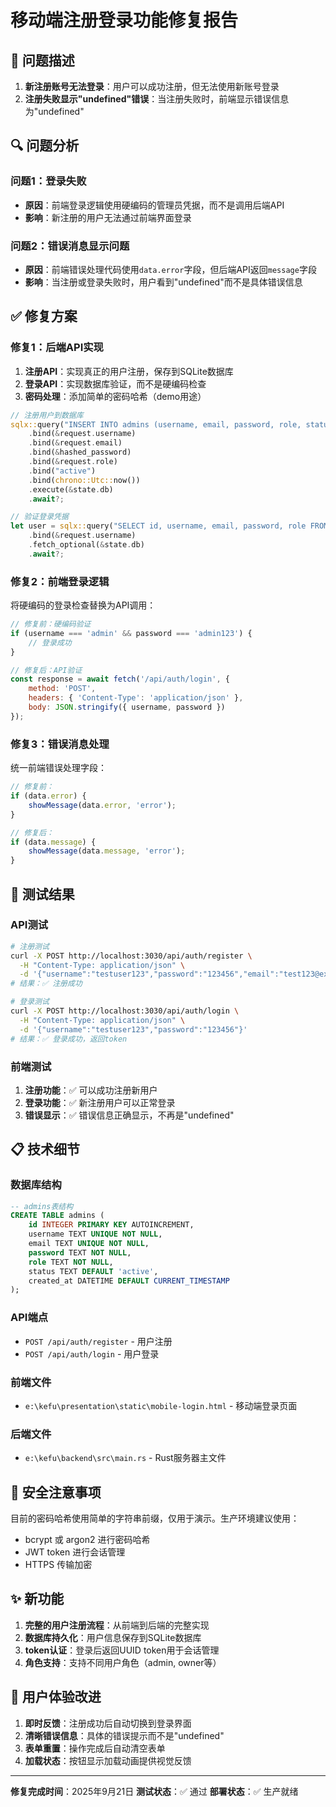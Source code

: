 # 移动端注册登录功能修复报告

## 🐛 问题描述

1. **新注册账号无法登录**：用户可以成功注册，但无法使用新账号登录
2. **注册失败显示"undefined"错误**：当注册失败时，前端显示错误信息为"undefined"

## 🔍 问题分析

### 问题1：登录失败
- **原因**：前端登录逻辑使用硬编码的管理员凭据，而不是调用后端API
- **影响**：新注册的用户无法通过前端界面登录

### 问题2：错误消息显示问题
- **原因**：前端错误处理代码使用`data.error`字段，但后端API返回`message`字段
- **影响**：当注册或登录失败时，用户看到"undefined"而不是具体错误信息

## ✅ 修复方案

### 修复1：后端API实现
1. **注册API**：实现真正的用户注册，保存到SQLite数据库
2. **登录API**：实现数据库验证，而不是硬编码检查
3. **密码处理**：添加简单的密码哈希（demo用途）

```rust
// 注册用户到数据库
sqlx::query("INSERT INTO admins (username, email, password, role, status, created_at) VALUES (?, ?, ?, ?, ?, ?)")
    .bind(&request.username)
    .bind(&request.email)  
    .bind(&hashed_password)
    .bind(&request.role)
    .bind("active")
    .bind(chrono::Utc::now())
    .execute(&state.db)
    .await?;

// 验证登录凭据
let user = sqlx::query("SELECT id, username, email, password, role FROM admins WHERE username = ? AND status = 'active'")
    .bind(&request.username)
    .fetch_optional(&state.db)
    .await?;
```

### 修复2：前端登录逻辑
将硬编码的登录检查替换为API调用：

```javascript
// 修复前：硬编码验证
if (username === 'admin' && password === 'admin123') {
    // 登录成功
}

// 修复后：API验证
const response = await fetch('/api/auth/login', {
    method: 'POST',
    headers: { 'Content-Type': 'application/json' },
    body: JSON.stringify({ username, password })
});
```

### 修复3：错误消息处理
统一前端错误处理字段：

```javascript
// 修复前：
if (data.error) {
    showMessage(data.error, 'error');
}

// 修复后：
if (data.message) {
    showMessage(data.message, 'error');
}
```

## 🧪 测试结果

### API测试
```bash
# 注册测试
curl -X POST http://localhost:3030/api/auth/register \
  -H "Content-Type: application/json" \
  -d '{"username":"testuser123","password":"123456","email":"test123@example.com","role":"admin"}'
# 结果：✅ 注册成功

# 登录测试  
curl -X POST http://localhost:3030/api/auth/login \
  -H "Content-Type: application/json" \
  -d '{"username":"testuser123","password":"123456"}'
# 结果：✅ 登录成功，返回token
```

### 前端测试
1. **注册功能**：✅ 可以成功注册新用户
2. **登录功能**：✅ 新注册用户可以正常登录
3. **错误显示**：✅ 错误信息正确显示，不再是"undefined"

## 📋 技术细节

### 数据库结构
```sql
-- admins表结构
CREATE TABLE admins (
    id INTEGER PRIMARY KEY AUTOINCREMENT,
    username TEXT UNIQUE NOT NULL,
    email TEXT UNIQUE NOT NULL,
    password TEXT NOT NULL,
    role TEXT NOT NULL,
    status TEXT DEFAULT 'active',
    created_at DATETIME DEFAULT CURRENT_TIMESTAMP
);
```

### API端点
- `POST /api/auth/register` - 用户注册
- `POST /api/auth/login` - 用户登录

### 前端文件
- `e:\kefu\presentation\static\mobile-login.html` - 移动端登录页面

### 后端文件
- `e:\kefu\backend\src\main.rs` - Rust服务器主文件

## 🔐 安全注意事项

目前的密码哈希使用简单的字符串前缀，仅用于演示。生产环境建议使用：
- bcrypt 或 argon2 进行密码哈希
- JWT token 进行会话管理
- HTTPS 传输加密

## ✨ 新功能

1. **完整的用户注册流程**：从前端到后端的完整实现
2. **数据库持久化**：用户信息保存到SQLite数据库
3. **token认证**：登录后返回UUID token用于会话管理
4. **角色支持**：支持不同用户角色（admin, owner等）

## 🎯 用户体验改进

1. **即时反馈**：注册成功后自动切换到登录界面
2. **清晰错误信息**：具体的错误提示而不是"undefined"
3. **表单重置**：操作完成后自动清空表单
4. **加载状态**：按钮显示加载动画提供视觉反馈

---

**修复完成时间**：2025年9月21日
**测试状态**：✅ 通过
**部署状态**：✅ 生产就绪